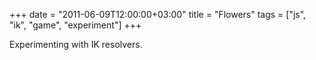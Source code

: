 +++
date = "2011-06-09T12:00:00+03:00"
title = "Flowers"
tags = ["js", "ik", "game", "experiment"]
+++

Experimenting with IK resolvers.

<!--more-->

<style>
    .post {
        max-width: none;
        width: 1200px;
        padding: 0;
    }
</style>
<canvas id="canvas"></canvas>
<script>
// canvas setup
var d=document,
    canvas = document.getElementById("canvas"),
    c=canvas,
    W=1200,H=700;
    c.width = W,
    c.height = H,
    c = c.getContext("2d");

// Math function aliases
var cos=Math.cos,
    sin=Math.sin,
    abs=Math.abs,
    sqrt=Math.sqrt,
    sgn=function(val) { return val >= 0 ? 1 : -1 },
    atan2=Math.atan2,
    rand=Math.random;

M = [W/2,H/2];
TAU = 2*Math.PI;

function Joint(rot, len, wid, children){
    this.color = "#000";
    this.rot = rot || 0.0;
    this.rotlim = [-1,1];
    this.rotspeed = 0.007;
    this.weloc  = [0,0];
    this.len   = len || 1.0;
    this.wid   = wid || 0.2;
    this.children = children || [];
}

Joint.prototype.Draw = function(c, wloc, wrot){
    wrot = wrot % TAU;
    
    c.fillStyle = this.color;
    c.beginPath();
    c.moveTo(wloc[0], wloc[1]);
    
    var arot = wrot + this.rot,
        srot = 0.7,
        erot = 0.02,
        len  = this.len,
        wid  = this.wid,
        nloc = [wloc[0] + cos(arot) * len,   wloc[1] - sin(arot) * len];
    
    c.lineTo( wloc[0] + cos(arot - srot) * wid, wloc[1] - sin(arot - srot) * wid);
    c.lineTo( wloc[0] + cos(arot - erot) * len, wloc[1] - sin(arot - erot) * len);
    c.lineTo( nloc[0], nloc[1] );
    c.lineTo( wloc[0] + cos(arot + erot) * len, wloc[1] - sin(arot + erot) * len);
    c.lineTo( wloc[0] + cos(arot + srot) * wid, wloc[1] - sin(arot + srot) * wid);
    c.lineTo( wloc[0], wloc[1]);
    
    c.closePath();
    c.fill();
    
    this.weloc = nloc;
    
    for(var i = this.children.length; i--;)
        this.children[i].Draw(c, nloc, arot);
}

Joint.prototype._IK = function( wloc, wrot, tloc ){
    wrot = wrot % TAU;
    var arot = wrot + this.rot,
        len  = this.len,
        nloc = [wloc[0] + cos(arot) * len,   wloc[1] - sin(arot) * len],
        eloc = nloc;
        
    for(var i = this.children.length; i--;){
        var end = this.children[i]._IK( nloc, arot, tloc );
        eloc[0] += end[0];
        eloc[1] += end[1];
    }
    
    eloc[0] /= this.children.length + 1;
    eloc[1] /= this.children.length + 1;
    
    var erot = atan2( eloc[1] - wloc[1], eloc[0] - wloc[0] ),
        trot = atan2( tloc[1] - wloc[1], tloc[0] - wloc[0] ),
        diff = atan2(sin(trot - erot), cos(trot - erot));
    
    var maxspeed = this.rotspeed * difficulty;
    
    if( abs(diff) > this.rotspeed )
        diff = sgn(diff) * this.rotspeed;
    
    var nrot = this.rot - diff,
         lim = this.rotlim;
    nrot = nrot;
    nrot = nrot < lim[0] ? lim[0] : nrot > lim[1] ? lim[1] : nrot;
    this.rot = nrot;
    arot = wrot + this.rot;
    nloc = [wloc[0] + cos(arot) * len,   wloc[1] - sin(arot) * len];
    return nloc;
}

Joint.prototype.IK = function( wloc, wrot, tar ){
    this._IK(wloc, wrot, tar);
}

heads  = [];
eaters = [];

coins  = [];
points = 0;
highscore = 0;
difficulty = 1;

for(var j = 2; j--; ){
    var dir = j == 1 ? -1 : 1;
    var cur = new Joint(0, 30, 30);
    cur.color = "#f42";
    heads.push( cur );
    for(var i = 8; i--; ){
        cur = new Joint(dir, 80 - i * 5, 13 - i, [cur]);
        cur.color = "hsla(90,60%,30%,1.0)"
    }    
    cur.rot = TAU/4 + dir * TAU/8;
    cur.rotlim = [-TAU, TAU];
    eaters.push(cur);
}

eaters[0].loc = [300, H-20];
eaters[1].loc = [900, H-20];

render = function(){
    // Background
    c.fillStyle="#efe";
    c.fillRect(0,0,W,H);
    c.fillStyle="#000";
    c.strokeStyle="#000";

    // physics
    for(var i = eaters.length; i--;)
        eaters[i].IK( eaters[i].loc, 0, M );
    // collision
    
    var hit = false;
    for(var i = heads.length; i--; ){
        var e = heads[i].weloc;
        var d1 = e[0] - M[0],
            d2 = e[1] - M[1],
            diff = sqrt(d1*d1 + d2*d2);
        if( diff < 20 ){
            hit = true;
            break;
        }
    }
    
    var collected = 0;
    
    for( var i = coins.length; i--; ){
        var loc = coins[i].loc;
        var d1 = loc[0] - M[0],
            d2 = loc[1] - M[1],
            diff = sqrt(d1*d1 + d2*d2);
        if( diff < 20 ){
            collected++;
            coins.splice(i,1);
        }
    }
    
    // logic
    points += collected;
    if( highscore < points )
        highscore = points;
    if( hit ){
        points -= 1;
        if( points <= 0 ){
            points = 0;
            coins = [];
        }
    }
    difficulty = 1 + points / 50;
    
    if( coins.length == 0 ){
        var mul = 0.01 + points / 30;
        var inc = mul*TAU/30;
        for(var i = 0.0; i < mul*TAU; i += inc){
            var x = 30 + (W - 40) * (i / (mul*TAU));
            var y = sin(i);
            coins.push( {loc:[x, y*100 + 400]} );
        }
    }
    
    // flowers
    for(var i = eaters.length; i--;)
        eaters[i].Draw(c, eaters[i].loc, 0, M );
    
    // coins
    c.strokeStyle = "hsla(30,100%,50%,1.0)";
    c.fillStyle = "hsla(60,100%,60%,1.0)";
    for(var i = coins.length; i--;){
        var loc = coins[i].loc;
        c.beginPath();
        c.arc( loc[0], loc[1], 10, 0, TAU, true );
        c.closePath();
        c.fill();
        c.stroke();
    }
    
    // mouse
    c.fillStyle = hit ? "#f83" :  "#8f3";
    c.beginPath();
    c.arc( M[0], M[1], 10, 0, TAU, true );
    c.closePath();
    c.fill();
    
    if( hit ) {
        c.fillStyle = "#f88";
        c.fillRect(0,0,W,H);
    }
    
    // hud
    c.fillStyle = "#afa";
    c.fillRect(0,0,W,100);

    c.fillStyle = "#000";
    c.font = "20pt Georgia";
    c.fillText( "POINTS : " + points, W/2 - 80, 60);
    c.font = "10pt Georgia";
    c.fillText( "HIGHSCORE : " + highscore, W - 200, 60);
}

window.requestAnimFrame = 
    window.requestAnimationFrame       || 
    window.webkitRequestAnimationFrame || 
    window.mozRequestAnimationFrame    || 
    window.oRequestAnimationFrame      || 
    window.msRequestAnimationFrame     || 
    function(callback, element){ window.setTimeout(callback, 1000 / 60); };

off = [canvas.offsetLeft, canvas.offsetTop];
canvas.onmousemove = function(e){ M = [ e.clientX - off[0], e.pageY - off[1]];};

(function _animation_loop_(){
    render();
    requestAnimFrame(_animation_loop_);
})();
</script>

